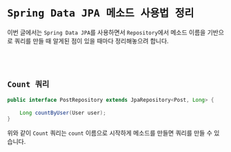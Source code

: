 # `Spring Data JPA 메소드 사용법 정리`

이번 글에서는 `Spring Data JPA`를 사용하면서 `Repository`에서 메소드 이름을 기반으로 쿼리를 만들 때 알게된 점이 있을 때마다 정리해놓으려 합니다. 

<br> <br>

## `Count 쿼리`

```java
public interface PostRepository extends JpaRepository<Post, Long> {
    
    Long countByUser(User user);
}
```

위와 같이 `Count` 쿼리는 `count` 이름으로 시작하게 메소드를 만들면 쿼리를 만들 수 있습니다. 